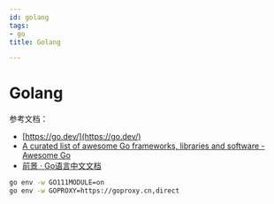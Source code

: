 ```yaml
---
id: golang
tags:
- go
title: Golang

---
```



# Golang
参考文档：

- [https://go.dev/](https://go.dev/)
- [A curated list of awesome Go frameworks, libraries and software - Awesome Go](https://awesome-go.com)
- [前景 · Go语言中文文档](https://www.topgoer.com/)
```bash
go env -w GO111MODULE=on
go env -w GOPROXY=https://goproxy.cn,direct
```

